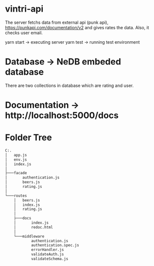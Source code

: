 # vintri-api

The server fetchs data from external api (punk api), https://punkapi.com/documentation/v2 and gives rates the data. 
Also, it checks user email. 

yarn start -> executing server
yarn test -> running test environment

# Database -> NeDB embeded database
There are two collections in database which are rating and user.

# Documentation -> http://localhost:5000/docs

# Folder Tree
```bash
C:.
│   app.js
│   env.js
│   index.js
│
├───facade
│       authentication.js
│       beers.js
│       rating.js
│
└───routes
    │   beers.js
    │   index.js
    │   rating.js
    │
    ├───docs
    │       index.js
    │       redoc.html
    │
    └───middleware
            authentication.js
            authentication.spec.js
            errorHandler.js
            validateAuth.js
            validateSchema.js

